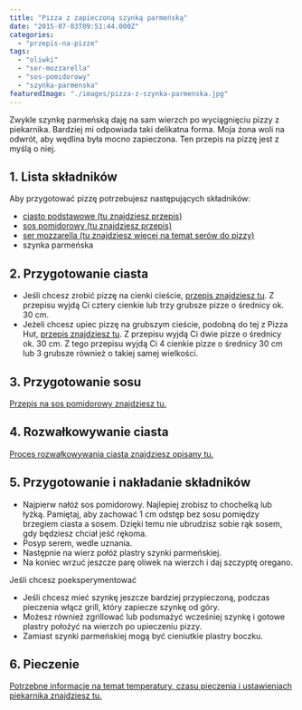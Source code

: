 ```yaml
---
title: "Pizza z zapieczoną szynką parmeńską"
date: "2015-07-03T09:51:44.000Z"
categories: 
  - "przepis-na-pizze"
tags: 
  - "oliwki"
  - "ser-mozzarella"
  - "sos-pomidorowy"
  - "szynka-parmenska"
featuredImage: "./images/pizza-z-szynka-parmenska.jpg"
---
```


Zwykle szynkę parmeńską daję na sam wierzch po wyciągnięciu pizzy z piekarnika. Bardziej mi odpowiada taki delikatna forma. Moja żona woli na odwrót, aby wędlina była mocno zapieczona. Ten przepis na pizzę jest z myślą o niej.

## 1\. Lista składników

Aby przygotować pizzę potrzebujesz następujących składników:

- <a title="Przepis na ciasto podstawowe" href="/przepis-na-ciasto-na-pizze/">ciasto podstawowe (tu znajdziesz przepis)</a>
- <a title="Przepis na sos pomidorowy" href="/sos-pomidorowy/">sos pomidorowy (tu znajdziesz przepis)</a>
- <a title="Ser do pizzy" href="/jaki-ser-wybrac-do-pizzy/">ser mozzarella (tu znajdziesz więcej na temat serów do pizzy)</a>
- szynka parmeńska

## 2\. Przygotowanie ciasta

- Jeśli chcesz zrobić pizzę na cienki cieście, <a title="Przepis na ciasto podstawowe" href="/przepis-na-ciasto-na-pizze/">przepis znajdziesz tu</a>. Z przepisu wyjdą Ci cztery cienkie lub trzy grubsze pizze o średnicy ok. 30 cm.
- Jeżeli chcesz upiec pizzę na grubszym cieście, podobną do tej z Pizza Hut, <a title="Przepis na pizzę na grubym cieście" href="/jak-zrobic-ciasto-na-pizze-jak-w-pizza-hut/">przepis znajdziesz tu</a>. Z przepisu wyjdą Ci dwie pizze o średnicy ok. 30 cm. Z tego przepisu wyjdą Ci 4 cienkie pizze o średnicy 30 cm lub 3 grubsze również o takiej samej wielkości.

## 3\. Przygotowanie sosu

<a title="Przepis na sos pomidorowy" href="/sos-pomidorowy/">Przepis na sos pomidorowy znajdziesz tu.</a>

## 4\. Rozwałkowywanie ciasta

<a title="Rozwałkowywanie ciasta" href="/jak-walkowac-ciasto-pizzy/">Proces rozwałkowywania ciasta znajdziesz opisany tu.</a>

## 5\. Przygotowanie i nakładanie składników

- Najpierw nałóż sos pomidorowy. Najlepiej zrobisz to chochelką lub łyżką. Pamiętaj, aby zachować 1 cm odstęp bez sosu pomiędzy brzegiem ciasta a sosem. Dzięki temu nie ubrudzisz sobie rąk sosem, gdy będziesz chciał jeść rękoma.
- Posyp serem, wedle uznania.
- Następnie na wierz połóż plastry szynki parmeńskiej.
- Na koniec wrzuć jeszcze parę oliwek na wierzch i daj szczyptę oregano.

Jeśli chcesz poeksperymentować

- Jeśli chcesz mieć szynkę jeszcze bardziej przypieczoną, podczas pieczenia włącz grill, który zapiecze szynkę od góry.
- Możesz również zgrillować lub podsmażyć wcześniej szynkę i gotowe plastry położyć na wierzch po upieczeniu pizzy.
- Zamiast szynki parmeńskiej mogą być cieniutkie plastry boczku.

## 6\. Pieczenie

<a title="Jak ustawić piekarnik do pieczenia pizzy" href="/jak-ustawic-piekarnik-pieczenia-pizzy/">Potrzebne informacje na temat temperatury, czasu pieczenia i ustawieniach piekarnika znajdziesz tu.</a>
